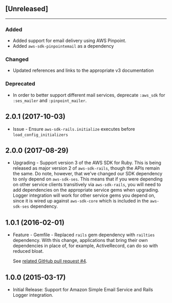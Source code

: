 
## [Unreleased]
------------------
### Added
* Added support for email delivery using AWS Pinpoint.
* Added `aws-sdk-pinpointemail` as a dependency

### Changed
* Updated references and links to the appropriate v3 documentation

### Deprecated
* In order to better support different mail services, deprecate `:aws_sdk` for `:ses_mailer` and `:pinpoint_mailer`.

2.0.1 (2017-10-03)
------------------

* Issue - Ensure `aws-sdk-rails.initialize` executes before `load_config_initializers`

2.0.0 (2017-08-29)
------------------

* Upgrading - Support version 3 of the AWS SDK for Ruby. This is being released as major version 2 of `aws-sdk-rails`, though the APIs remain the same. Do note, however, that we've changed our SDK dependency to only depend on `aws-sdk-ses`. This means that if you were depending on other service clients transitively via `aws-sdk-rails`, you will need to add dependencies on the appropriate service gems when upgrading. Logger integration will work for other service gems you depend on, since it is wired up against `aws-sdk-core` which is included in the `aws-sdk-ses` dependency.

1.0.1 (2016-02-01)
------------------

* Feature - Gemfile - Replaced `rails` gem dependency with `railties`
  dependency. With this change, applications that bring their own dependencies
  in place of, for example, ActiveRecord, can do so with reduced bloat.

  See [related GitHub pull request #4](https://github.com/aws/aws-sdk-rails/pull/4).

1.0.0 (2015-03-17)
------------------

* Initial Release: Support for Amazon Simple Email Service and Rails Logger
  integration.
